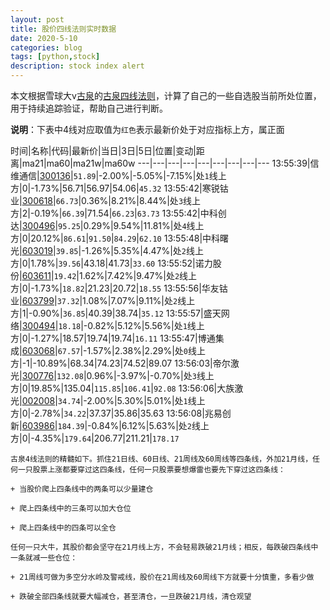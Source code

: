 ```yaml
---
layout: post
title: 股价四线法则实时数据
date: 2020-5-10
categories: blog
tags: [python,stock]
description: stock index alert
---
```



本文根据雪球大v[古泉](https://xueqiu.com/u/7148646888)的[古泉四线法则](https://xueqiu.com/7148646888/130498192)，计算了自己的一些自选股当前所处位置，用于持续追踪验证，帮助自己进行判断。

**说明**：下表中4线对应取值为`红色`表示最新价处于对应指标上方，属正面

时间|名称|代码|最新价|当日|3日|5日|位置|变动|距离|ma21|ma60|ma21w|ma60w
---|---|---|---|---|---|---|---|---
13:55:39|信维通信|[300136](https://xueqiu.com/S/SZ300136)|`51.89`|-2.00%|-5.05%|-7.15%|处`1`线上方|0|-1.73%|56.71|56.97|54.06|`45.32`
13:55:42|寒锐钴业|[300618](https://xueqiu.com/S/SZ300618)|`66.73`|0.36%|8.21%|8.44%|处`3`线上方|2|-0.19%|`66.39`|71.54|`66.23`|`63.73`
13:55:42|中科创达|[300496](https://xueqiu.com/S/SZ300496)|`95.25`|0.29%|9.54%|11.81%|处`4`线上方|0|20.12%|`86.61`|`91.50`|`84.29`|`62.10`
13:55:48|中科曙光|[603019](https://xueqiu.com/S/SH603019)|`39.85`|-1.26%|5.35%|4.47%|处`2`线上方|0|1.78%|`39.56`|43.18|41.73|`33.60`
13:55:52|诺力股份|[603611](https://xueqiu.com/S/SH603611)|`19.42`|1.62%|7.42%|9.47%|处`2`线上方|0|-1.73%|`18.82`|21.23|20.72|`18.55`
13:55:56|华友钴业|[603799](https://xueqiu.com/S/SH603799)|`37.32`|1.08%|7.07%|9.11%|处`2`线上方|1|-0.90%|`36.85`|40.39|38.74|`35.12`
13:55:57|盛天网络|[300494](https://xueqiu.com/S/SZ300494)|`18.18`|-0.82%|5.12%|5.56%|处`1`线上方|0|-1.27%|18.57|19.74|19.74|`16.11`
13:55:47|博通集成|[603068](https://xueqiu.com/S/SH603068)|`67.57`|-1.57%|2.38%|2.29%|处`0`线上方|-1|-10.89%|68.34|74.23|74.52|89.07
13:56:03|帝尔激光|[300776](https://xueqiu.com/S/SZ300776)|`132.08`|0.96%|-3.97%|-0.70%|处`3`线上方|0|19.85%|135.04|`115.85`|`106.41`|`92.08`
13:56:06|大族激光|[002008](https://xueqiu.com/S/SZ002008)|`34.74`|-2.00%|5.30%|5.01%|处`1`线上方|0|-2.78%|`34.22`|37.37|35.86|35.63
13:56:08|兆易创新|[603986](https://xueqiu.com/S/SH603986)|`184.39`|-0.84%|6.12%|5.63%|处`2`线上方|0|-4.35%|`179.64`|206.77|211.21|`178.17`

```
古泉4线法则的精髓如下。抓住21日线、60日线、21周线及60周线等四条线，外加21月线，任何一只股票上涨都要穿过这四条线，任何一只股票要想爆雷也要先下穿过这四条线：

+ 当股价爬上四条线中的两条可以少量建仓

+ 爬上四条线中的三条可以加大仓位

+ 爬上四条线中的四条可以全仓

任何一只大牛，其股价都会坚守在21月线上方，不会轻易跌破21月线；相反，每跌破四条线中一条就减一些仓位：

+ 21周线可做为多空分水岭及警戒线，股价在21周线及60周线下方就要十分慎重，多看少做

+ 跌破全部四条线就要大幅减仓，甚至清仓，一旦跌破21月线，清仓观望
```